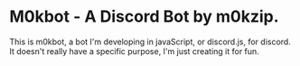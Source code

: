 # M0kbot - A Discord Bot by m0kzip.
This is m0kbot, a bot I'm developing in javaScript, or discord.js, for discord.<br/>
It doesn't really have a specific purpose, I'm just creating it for fun.

